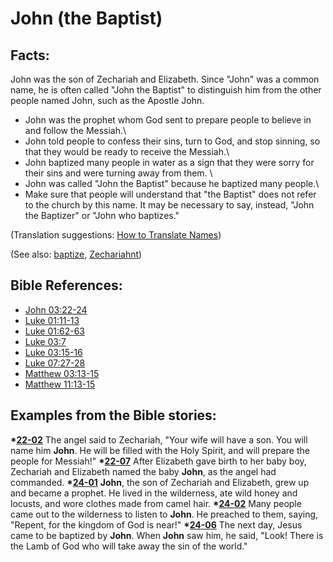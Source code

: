 # John (the Baptist) #

## Facts: ##

John was the son of Zechariah and Elizabeth. Since "John" was a common name, he is often called "John the Baptist" to distinguish him from the other people named John, such as the Apostle John.

* John was the prophet whom God sent to prepare people to believe in and follow the Messiah.\\ 
* John told people to confess their sins, turn to God, and stop sinning, so that they would be ready to receive the Messiah.\\ 
* John baptized many people in water as a sign that they were sorry for their sins and were turning away from them. \\ 
* John was called "John the Baptist" because he baptized many people.\\ 
* Make sure that people will understand that "the Baptist" does not refer to the church by this name. It may be necessary to say, instead, "John the Baptizer" or "John who baptizes."

(Translation suggestions: [How to Translate Names](https://git.door43.org/Door43/en-ta-translate-vol1/src/master/content/translate_names.md))

(See also: [baptize](../kt/baptize.md), [Zechariahnt](../other/Zechariahnt.md))

 
## Bible References: ##

* [John 03:22-24](https://door43.org/en/bible/notes/jhn/03/22)
* [Luke 01:11-13](https://door43.org/en/bible/notes/luk/01/11)
* [Luke 01:62-63](https://door43.org/en/bible/notes/luk/01/62)
* [Luke 03:7](https://door43.org/en/bible/notes/luk/03/07)
* [Luke 03:15-16](https://door43.org/en/bible/notes/luk/03/15)
* [Luke 07:27-28](https://door43.org/en/bible/notes/luk/07/27)
* [Matthew 03:13-15](https://door43.org/en/bible/notes/mat/03/13)
* [Matthew 11:13-15](https://door43.org/en/bible/notes/mat/11/13)

## Examples from the Bible stories: ##

  __*[22-02](https://door43.org/en/obs/notes/frames/22-02)__ The angel said to Zechariah, "Your wife will have a son. You will name him __John__. He will be filled with the Holy Spirit, and will prepare the people for Messiah!"
  __*[22-07](https://door43.org/en/obs/notes/frames/22-07)__ After Elizabeth gave birth to her baby boy, Zechariah and Elizabeth named the baby __John__, as the angel had commanded. 
  __*[24-01](https://door43.org/en/obs/notes/frames/24-01)__ __John__, the son of Zechariah and Elizabeth, grew up and became a prophet. He lived in the wilderness, ate wild honey and locusts, and wore clothes made from camel hair.
  __*[24-02](https://door43.org/en/obs/notes/frames/24-02)__ Many people came out to the wilderness to listen to __John__. He preached to them, saying, "Repent, for the kingdom of God is near!"
  __*[24-06](https://door43.org/en/obs/notes/frames/24-06)__ The next day, Jesus came to be baptized by __John__. When __John__ saw him, he said, "Look! There is the Lamb of God who will take away the sin of the world."



